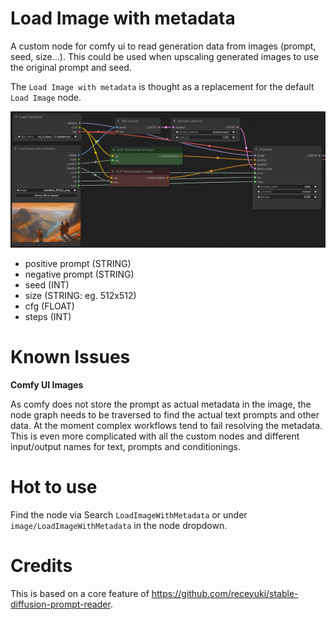 # Load Image with metadata

A custom node for comfy ui to read generation data from images (prompt, seed, size...). 
This could be used when upscaling generated images to use the original prompt and seed.

The `Load Image with metadata` is thought as a replacement for the default `Load Image` node.

<img src="./workflow/screenshot.jpg" alt="screenshot" max-height="500"/>

* positive prompt (STRING)
* negative prompt (STRING)
* seed (INT)
* size (STRING: eg. 512x512)
* cfg (FLOAT)
* steps (INT)

# Known Issues

**Comfy UI Images**

As comfy does not store the prompt as actual metadata in the image, the node graph needs to be traversed to find the actual text prompts and other data.
At the moment complex workflows tend to fail resolving the metadata. This is even more complicated with all the custom nodes and different input/output names for text, prompts and conditionings.

# Hot to use

Find the node via Search `LoadImageWithMetadata` or under `image/LoadImageWithMetadata` in the node dropdown.

# Credits

This is based on a core feature of https://github.com/receyuki/stable-diffusion-prompt-reader.
